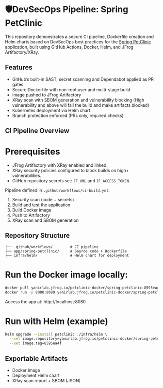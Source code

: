 # 🛡️DevSecOps Pipeline: Spring PetClinic

This repository demonstrates a secure CI pipeline, Dockerfile creation and Helm charts based on DevSecOps best practices for the [Spring PetClinic](https://github.com/spring-projects/spring-petclinic) application, built using GitHub Actions, Docker, Helm, and JFrog Artifactory/XRay.

## Features

- GitHub’s built-in SAST, secret scanning and Dependabot applied as PR gates  
- Secure Dockerfile with non-root user and multi-stage build
- Image pushed to JFrog Artifactory
- XRay scan with SBOM generation and vulnerability blocking (High vulnerability and above will fail the build and make artifacts blocked)
- Kubernetes deployment via Helm chart
- Branch protection enforced (PRs only, required checks)


## CI Pipeline Overview

# Prerequisites

- JFrog Artifactory with XRay enabled and linked.
- XRay security policies configured to block builds on high+ vulnerabilities.
- GitHub repository secrets set: `JF_URL` and `JF_ACCESS_TOKEN`.

Pipeline defined in `.github/workflows/ci-build.yml`:

1. Security scan (code + secrets)
2. Build and test the application
3. Build Docker image
4. Push to Artifactory
5. XRay scan and SBOM generation


## Repository Structure

```
├── .github/workflows/        # CI pipeline
├── app/spring-petclinic/     # Source code + Dockerfile
├── infra/helm/               # Helm chart for deployment
```
# Run the Docker image locally:

```bash
docker pull yanirlab.jfrog.io/petclinic-docker/spring-petclinic:8595ea4f
docker run -p 8080:8080 yanirlab.jfrog.io/petclinic-docker/spring-petclinic:8595ea4f
```

Access the app at: http://localhost:8080

# Run with Helm (example)

```bash
helm upgrade --install petclinic ./infra/helm \
  --set image.repository=yanirlab.jfrog.io/petclinic-docker/spring-petclinic \
  --set image.tag=8595ea4f
```

## Exportable Artifacts

- Docker image
- Deployment Helm chart
- XRay scan report + SBOM (JSON)
